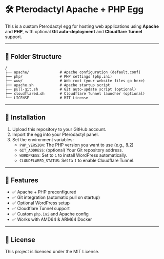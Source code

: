# 🛠️ Pterodactyl Apache + PHP Egg

This is a custom Pterodactyl egg for hosting web applications using **Apache** and **PHP**, with optional **Git auto-deployment** and **Cloudflare Tunnel** support.

---

## 📂 Folder Structure

```
/
├── apache/              # Apache configuration (default.conf)
├── php/                 # PHP settings (php.ini)
├── www/                 # Web root (your website files go here)
├── apache.sh            # Apache startup script
├── pull-git.sh          # Git auto-update script (optional)
├── cloudflared.sh       # Cloudflare Tunnel launcher (optional)
└── LICENSE              # MIT License
```

---

## 🚀 Installation

1. Upload this repository to your GitHub account.
2. Import the egg into your Pterodactyl panel.
3. Set the environment variables:
   - `PHP_VERSION`: The PHP version you want to use (e.g., 8.2)
   - `GIT_ADDRESS`: (optional) Your Git repository address.
   - `WORDPRESS`: Set to `1` to install WordPress automatically.
   - `CLOUDFLARED_STATUS`: Set to `1` to enable Cloudflare Tunnel.

---

## 🧠 Features

- ✅ Apache + PHP preconfigured
- ✅ Git integration (automatic pull on startup)
- ✅ Optional WordPress setup
- ✅ Cloudflare Tunnel support
- ✅ Custom `php.ini` and Apache config
- ✅ Works with AMD64 & ARM64 Docker

---

## 📝 License

This project is licensed under the MIT License.
